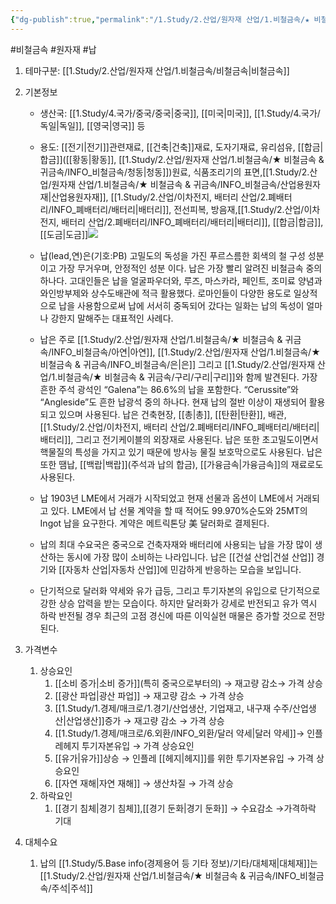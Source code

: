```yaml
---
{"dg-publish":true,"permalink":"/1.Study/2.산업/원자재 산업/1.비철금속/★ 비철금속 & 귀금속/INFO_비철금속/납/","created":"2024-11-20T21:02:28.596+09:00","updated":"2025-06-25T16:11:46.516+09:00"}
---
```


#비철금속 #원자재 #납 

1. 테마구분: [[1.Study/2.산업/원자재 산업/1.비철금속/비철금속\|비철금속]]

1. 기본정보

	- 생산국: [[1.Study/4.국가/중국/중국\|중국]], [[미국\|미국]], [[1.Study/4.국가/독일\|독일]], [[영국\|영국]] 등
	- 용도: [[전기\|전기]]관련재료, [[건축\|건축]]재료, 도자기재료, 유리섬유, [[합금\|합금]]([[황동\|황동]], [[1.Study/2.산업/원자재 산업/1.비철금속/★ 비철금속 & 귀금속/INFO_비철금속/청동\|청동]])원료, 식품조리기의 표면,[[1.Study/2.산업/원자재 산업/1.비철금속/★ 비철금속 & 귀금속/INFO_비철금속/산업용원자재\|산업용원자재]], [[1.Study/2.산업/이차전지, 배터리 산업/2.폐배터리/INFO_폐배터리/배터리\|배터리]], 전선피복, 방음재,[[1.Study/2.산업/이차전지, 배터리 산업/2.폐배터리/INFO_폐배터리/배터리\|배터리]], [[합금\|합금]], [[도금\|도금]]![](https://i.imgur.com/jcVgfUd.png)


	- 납(lead,연)은(기호:PB) 고밀도의 독성을 가진 푸르스름한 회색의 철 구성 성분이고 가장 무거우며, 안정적인 성분 이다. 납은 가장 빨리 알려진 비철금속 중의 하나다. 고대인들은 납을 얼굴파우더와, 루즈, 마스카라, 페인트, 조미료 양념과 와인방부제와 상수도배관에 적극 활용했다. 로마인들이 다양한 용도로 일상적으로 납을 사용함으로써 납에 서서히 중독되어 갔다는 일화는 납의 독성이 얼마나 강한지 말해주는 대표적인 사례다. 
	- 납은 주로 [[1.Study/2.산업/원자재 산업/1.비철금속/★ 비철금속 & 귀금속/INFO_비철금속/아연\|아연]], [[1.Study/2.산업/원자재 산업/1.비철금속/★ 비철금속 & 귀금속/INFO_비철금속/은\|은]] 그리고 [[1.Study/2.산업/원자재 산업/1.비철금속/★ 비철금속 & 귀금속/구리/구리\|구리]]와 함께 발견된다. 가장 흔한 주석 광석인 “Galena”는 86.6%의 납을 포함한다. “Cerussite”와 “Angleside”도 흔한 납광석 중의 하나다. 현재 납의 절반 이상이 재생되어 활용되고 있으며 사용된다. 납은 건축현장, [[총\|총]], [[탄환\|탄환]], 배관, [[1.Study/2.산업/이차전지, 배터리 산업/2.폐배터리/INFO_폐배터리/배터리\|배터리]], 그리고 전기케이블의 외장재로 사용된다. 납은 또한 초고밀도이면서 핵물질의 특성을 가지고 있기 때문에 방사능 물질 보호막으로도 사용된다. 납은 또한 땜납, [[백랍\|백랍]](주석과 납의 합금), [[가융금속\|가융금속]]의 재료로도 사용된다. 
	- 납 1903년 LME에서 거래가 시작되었고 현재 선물과 옵션이 LME에서 거래되고 있다. LME에서 납 선물 계약을 할 때 적어도 99.970%순도와 25MT의 Ingot 납을 요구한다. 계약은 메트릭톤당 美 달러화로 결제된다. 
	- 납의 최대 수요국은 중국으로 건축자재와 배터리에 사용되는 납을 가장 많이 생산하는 동시에 가장 많이 소비하는 나라입니다. 납은 [[건설 산업\|건설 산업]] 경기와 [[자동차 산업\|자동차 산업]]에 민감하게 반응하는 모습을 보입니다.
	- 단기적으로 달러화 약세와 유가 급등, 그리고 투기자본의 유입으로 단기적으로 강한 상승 압력을 받는 모습이다. 하지만 달러화가 강세로 반전되고 유가 역시 하락 반전될 경우 최근의 고점 경신에 따른 이익실현 매물은 증가할 것으로 전망된다.


1. 가격변수
	1. 상승요인
		1. [[소비 증가\|소비 증가]](특히 중국으로부터의) → 재고량 감소→ 가격 상승 
		2. [[광산 파업\|광산 파업]] → 재고량 감소 → 가격 상승
		3. [[1.Study/1.경제/매크로/1.경기/산업생산, 기업재고, 내구재 수주/산업생산\|산업생산]]증가 → 재고량 감소 → 가격 상승 
		4. [[1.Study/1.경제/매크로/6.외환/INFO_외환/달러 약세\|달러 약세]]→ 인플레헤지 투기자본유입 → 가격 상승요인 
		5. [[유가\|유가]]상승 → 인플레 [[헤지\|헤지]]를 위한 투기자본유입 → 가격 상승요인 
		6. [[자연 재해\|자연 재해]] → 생산차질 → 가격 상승
	2. 하락요인
		1. [[경기 침체\|경기 침체]],[[경기 둔화\|경기 둔화]] → 수요감소 →가격하락 기대


2. 대체수요
	1. 납의 [[1.Study/5.Base info(경제용어 등 기타 정보)/기타/대체재\|대체재]]는 [[1.Study/2.산업/원자재 산업/1.비철금속/★ 비철금속 & 귀금속/INFO_비철금속/주석\|주석]]
